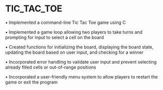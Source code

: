 # TIC_TAC_TOE

• Implemented a command-line Tic Tac Toe game using C

• Implemented a game loop allowing two players to take turns and prompting for input to select a cell on the board

• Created functions for initializing the board, displaying the board state, updating the board based on user input, and checking for a winner

• Incorporated error handling to validate user input and prevent selecting already filled cells or out-of-range positions

• Incorporated a user-friendly menu system to allow players to restart the game or exit the program
